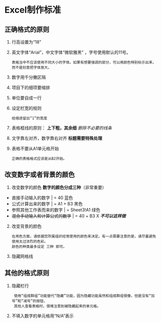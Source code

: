 # Excel制作标准

## 正确格式的原则

1. 行高设置为“18”
2. 英文字体“Arial”，中文字体“微软雅黑” ，字号使用默认的11号。
            
       表格当中不应该使用不同大小的字体。如果有想要强调的部分，可以用颜色特别标示出来，而不是刻意把字体放大。

3. 数字用千分撇区隔
4. 项目下的细项要缩排
5. 单位要自成一行
6. 设定栏宽的规则
  
       给缩进留出“1”的宽度
 
7. 表格框线的原则： **上下粗，其余细**   *删除不必要的线条*
8. 文字靠左对齐，数字靠右对齐  **标题需要特殊处理**
9. 表格不要从A1单元格开始
  
       正确的表格格式应该是从B2开始。
  
## 改变数字或者背景的颜色

1. 改变数字的颜色  **数字的颜色分成三种**（非常重要）
  - 直接手动输入的数字       |  = 40         蓝色
  - 公式计算出来的数字       |  = A1 + B3         黑色
  - 参照其他工作表而来的数字        |  = Sheet3!A1   绿色
  -  ~~混合手动输入和计算公式的数字~~     |  = 40 + B3   X   ***不可以这样做***

  
2. 改变背景的颜色
    
       在用色方面，请依据您所属组织经常使用的颜色来决定。有一点需要注意的是，请尽量避免使用太过浓烈的色彩。
       颜色的种类最多设定 三种 即可。

3. 隐藏网格线

## 其他的格式原则
1. 隐藏栏行
                 
        使用“组成群组”功能替代“隐藏”功能，因为隐藏功能虽然和组成群组很像，但是没有“加号”和“减号”的按钮，
        其他人查看表格时，很难注意到被隐藏起来的单元格。
    
2. 不填入数字的单元格用“N/A”表示

